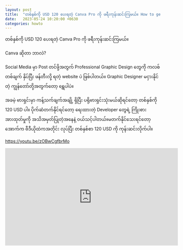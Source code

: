```yaml
---
layout: post
title:  "တစ်နှစ်ကို USD 120 ပေးရတဲ့ Canva Pro ကို ဖရီးကုန်းဆင်းကြမယ်။ How to get Canva Pro Free in Myanmar)"
date:   2023-05-24 10:20:00 +0630
categories: howto
---
```


တစ်နှစ်ကို USD 120 ပေးရတဲ့ Canva Pro ကို ဖရီးကုန်းဆင်းကြမယ်။

Canva ဆိုတာ ဘာလဲ?



Social Media မှာ Post တင်ဖို့အတွက်  Professional Graphic Design တွေကို ကလစ်တစ်ချက် နှိပ်ပြီး ဖန်တီးလို့ ရတဲ့ website ပဲ ဖြစ်ပါတယ်။  Graphic Designer မငှားနိုင်တဲ့ ကျွန်တော်တို့အတွက်တော့ ရွှေပါပဲ။

အခမဲ့ ဗားရှင်းမှာ ကန့်သက်ချက်အချို့ ရှိပြီး ပရိုဗားရှင်းသုံးမယ်ဆိုရင်တော့ တစ်နှစ်ကို 120 USD ပါ။ ပိုက်ဆံတက်နိုင်ရင်တော့ ရေးထားတဲ့ Developer တွေရဲ့ ကြိုးစားအားထုတ်မှုကို အသိအမှတ်ပြုတဲ့အနေနဲ့ ဝယ်သင့်ပါတယ်။​မတက်နိုင်သေးရင်တော့ အောက်က ဗီဒီယိုထဲကအတိုင်း လုပ်ပြီး တစ်နှစ်စာ 120 USD ကို ကုန်းဆင်းလိုက်ပါ။

https://youtu.be/zOBwCgfbrMo

<iframe width="560" height="315" src="https://www.youtube.com/embed/zOBwCgfbrMo" title="YouTube video player" frameborder="0" allow="accelerometer; autoplay; clipboard-write; encrypted-media; gyroscope; picture-in-picture; web-share" allowfullscreen></iframe>